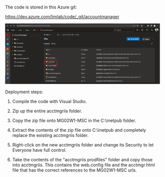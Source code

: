 The code is stored in this Azure git:

https://dev.azure.com/limlab/code/_git/accountmanager

![image.png](/.attachments/image-eeff2562-5840-4f9e-8e88-320d0e37abe4.png)

Deployment steps:

1. Compile the code with Visual Studio.

2. Zip up the entire acctmgriis folder.

3. Copy the zip file onto MG02W1-MSC in the C:\inetpub folder.

4. Extract the contents of the zip file onto C:\inetpub and completely replace the existing acctmgriis folder.

5. Right-click on the new acctmgriis folder and change its Security to let Everyone have full control.

6. Take the contents of the "acctmgriis prodfiles" folder and copy those into acctmgriis. This contains the web.config file and the acctmgr.html file that has the correct references to the MG02W1-MSC urls.
